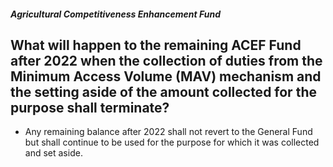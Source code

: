 ##### Agricultural Competitiveness Enhancement Fund

## What will happen to the remaining ACEF Fund after 2022 when the collection of duties from the Minimum Access Volume (MAV) mechanism and the setting aside of the amount collected for the purpose shall terminate?


 - Any remaining balance after 2022 shall not revert to the General Fund but shall continue to be used for the purpose for which it was collected and set aside.
